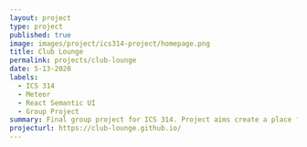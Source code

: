 ```yaml
---
layout: project
type: project
published: true
image: images/project/ics314-project/homepage.png
title: Club Lounge
permalink: projects/club-lounge
date: 5-13-2020
labels:
  - ICS 314
  - Meteor
  - React Semantic UI
  - Group Project
summary: Final group project for ICS 314. Project aims create a place for Manoa club to host their event details.
projecturl: https://club-lounge.github.io/
---
```

